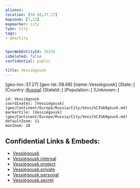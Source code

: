 ```yaml
---
aliases: 
location: [58.68,37.27]
mapzoom: [7,12] 
mapmarker: city 
type: City
tags:
- geo/City


SpocWebEntityId: 35259
isDeleted: false
confidential: public

title: Vessiégousk
---
```

[geo-lon::37.27]
[geo-lat::58.68]
[name::Vessiégousk]
[State::]
[Country::[Russia](geo/Continent/Europe/Russia.md)]
[StateId::]
[Population::]
[Unknown::]


```leaflet
id: Vessiégousk
coordinates: [Vessiégousk](geo/Continent/Europe/Russia/City/Vessi%C3%A9gousk.md)
markerFile: [Vessiégousk](geo/Continent/Europe/Russia/City/Vessi%C3%A9gousk.md)
defaultZoom: 11 
maxZoom: 18
```


## Confidential Links & Embeds: 
- [Vessiégousk](../../../../../../_public/geo/Continent/Europe/Russia/City/Vessi%C3%A9gousk.md) 
- [Vessiégousk.internal](../../../../../../_internal/geo/Continent/Europe/Russia/City/Vessi%C3%A9gousk.internal.md) 
- [Vessiégousk.protect](../../../../../../_protect/geo/Continent/Europe/Russia/City/Vessi%C3%A9gousk.protect.md) 
- [Vessiégousk.private](../../../../../../_private/geo/Continent/Europe/Russia/City/Vessi%C3%A9gousk.private.md) 
- [Vessiégousk.personal](../../../../../../_personal/geo/Continent/Europe/Russia/City/Vessi%C3%A9gousk.personal.md) 
- [Vessiégousk.secret](../../../../../../_secret/geo/Continent/Europe/Russia/City/Vessi%C3%A9gousk.secret.md) 
